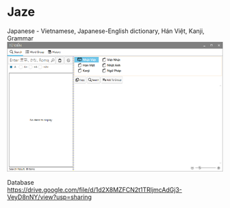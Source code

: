 # Jaze
Japanese - Vietnamese, Japanese-English dictionary, Hán Việt, Kanji, Grammar
<img src="img/Overview.PNG">

Database<br>
https://drive.google.com/file/d/1d2X8MZFCN2t1TRljmcAdGj3-VeyD8nNY/view?usp=sharing
